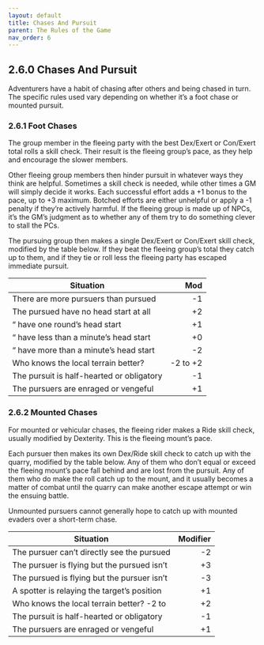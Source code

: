 ```yaml
---
layout: default
title: Chases And Pursuit
parent: The Rules of the Game
nav_order: 6
---
```


## 2.6.0 Chases And Pursuit

Adventurers have a habit of chasing after others and being chased in turn.
The specific rules used vary depending on whether it’s a foot chase or mounted pursuit.

### 2.6.1 Foot Chases

The group member in the fleeing party with the best Dex/Exert or Con/Exert total rolls a skill check.
Their result is the fleeing group’s pace, as they help and encourage the slower members.

Other fleeing group members then hinder pursuit in whatever ways they think are helpful.
Sometimes a skill check is needed, while other times a GM will simply decide it works.
Each successful effort adds a +1 bonus to the pace, up to +3 maximum.
Botched efforts are either unhelpful or apply a -1 penalty if they’re actively harmful.
If the fleeing group is made up of NPCs, it’s the GM’s judgment as to whether any of them try to do something clever to stall the PCs.

The pursuing group then makes a single Dex/Exert or Con/Exert skill check, modified by the table below.
If they beat the fleeing group’s total they catch up to them, and if they tie or roll less the fleeing party has escaped immediate pursuit.

| Situation                                 |      Mod |
| ----------------------------------------- | -------: |
| There are more pursuers than pursued      |       -1 |
| The pursued have no head start at all     |       +2 |
| “ have one round’s head start             |       +1 |
| “ have less than a minute’s head start    |       +0 |
| “ have more than a minute’s head start    |       -2 |
| Who knows the local terrain better?       | -2 to +2 |
| The pursuit is half-hearted or obligatory |       -1 |
| The pursuers are enraged or vengeful      |       +1 |

### 2.6.2 Mounted Chases

For mounted or vehicular chases, the fleeing rider makes a Ride skill check, usually modified by Dexterity.
This is the fleeing mount’s pace.

Each pursuer then makes its own Dex/Ride skill check to catch up with the quarry, modified by the table below.
Any of them who don’t equal or exceed the fleeing mount’s pace fall behind and are lost from the pursuit.
Any of them who do make the roll catch up to the mount, and it usually becomes a matter of combat until the quarry can make another escape attempt or win the ensuing battle.

Unmounted pursuers cannot generally hope to catch up with mounted evaders over a short-term chase.

| Situation                                   | Modifier |
| ------------------------------------------- | -------: |
| The pursuer can’t directly see the pursued  |       -2 |
| The pursuer is flying but the pursued isn’t |       +3 |
| The pursued is flying but the pursuer isn’t |       -3 |
| A spotter is relaying the target’s position |       +1 |
| Who knows the local terrain better? -2 to   |       +2 |
| The pursuit is half-hearted or obligatory   |       -1 |
| The pursuers are enraged or vengeful        |       +1 |
